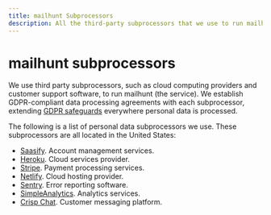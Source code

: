 ```yaml
---
title: mailhunt Subprocessors
description: All the third-party subprocessors that we use to run mailhunt.
---
```


# mailhunt subprocessors

We use third party subprocessors, such as cloud computing providers and customer support software, to run mailhunt (the service). We establish GDPR-compliant data processing agreements with each subprocessor, extending [GDPR safeguards](../regulations/index.md) everywhere personal data is processed.

The following is a list of personal data subprocessors we use. These subprocessors are all located in the United States:

* [Saasify](https://saasify.sh/privacy). Account management services.
* [Heroku](https://devcenter.heroku.com/articles/gdpr). Cloud services provider.
* [Stripe](https://stripe.com/fr/privacy). Payment processing services.
* [Netlify](https://www.netlify.com/gdpr-ccpa/). Cloud hosting provider.
* [Sentry](https://blog.sentry.io/2018/03/14/gdpr-sentry-and-you). Error reporting software.
* [SimpleAnalytics](https://simpleanalytics.com/privacy). Analytics services.
* [Crisp Chat](https://crisp.chat/en/privacy/). Customer messaging platform.
